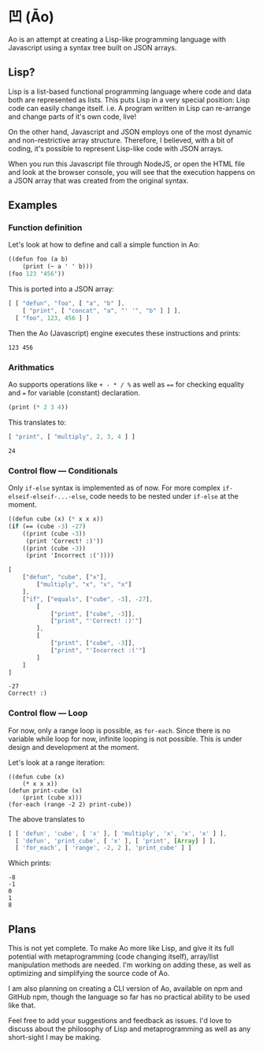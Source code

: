 凹 (Āo) 
=======

Ao is an attempt at creating a Lisp-like programming language with Javascript using a syntax tree built on JSON arrays.

## Lisp?

Lisp is a list-based functional programming language where code and data both are represented as lists. This puts Lisp in a very special position: Lisp code can easily change itself. i.e. A program written in Lisp can re-arrange and change parts of it's own code, live!

On the other hand, Javascript and JSON employs one of the most dynamic and non-restrictive array structure. Therefore, I believed, with a bit of coding, it's possible to represent Lisp-like code with JSON arrays.

When you run this Javascript file through NodeJS, or open the HTML file and look at the browser console, you will see that the execution happens on a JSON array that was created from the original syntax.

## Examples

### Function definition

Let's look at how to define and call a simple function in Ao:

```scheme
((defun foo (a b)
	(print (~ a ' ' b)))
(foo 123 '456'))
```

This is ported into a JSON array:

```javascript
[ [ "defun", "foo", [ "a", "b" ], 
	[ "print", [ "concat", "a", "' '", "b" ] ] ],
  [ "foo", 123, 456 ] ]
````

Then the Ao (Javascript) engine executes these instructions and prints:

```
123 456
```

### Arithmatics

Ao supports operations like `+ - * / %` as well as `==` for checking equality and `=` for variable (constant) declaration.

```scheme
(print (* 2 3 4))
```

This translates to:

```javascript
[ "print", [ "multiply", 2, 3, 4 ] ]
```

```
24
```

### Control flow — Conditionals

Only `if-else` syntax is implemented as of now. For more complex `if-elseif-elseif-...-else`, code needs to be nested under `if-else` at the moment.

```scheme
((defun cube (x) (* x x x))
(if (== (cube -3) -27)
	((print (cube -3))
	 (print 'Correct! :)'))
	((print (cube -3))
	 (print 'Incorrect :('))))
```

```javascript
[
    ["defun", "cube", ["x"],
        ["multiply", "x", "x", "x"]
    ],
    ["if", ["equals", ["cube", -3], -27],
        [
            ["print", ["cube", -3]],
            ["print", "'Correct! :)'"]
        ],
        [
            ["print", ["cube", -3]],
            ["print", "'Incorrect :('"]
        ]
    ]
]
```

```
-27
Correct! :)
```

### Control flow — Loop

For now, only a range loop is possible, as `for-each`. Since there is no variable while loop for now, infinite looping is not possible. This is under design and development at the moment.

Let's look at a range iteration:

```
((defun cube (x)
	(* x x x))
(defun print-cube (x)
	(print (cube x)))
(for-each (range -2 2) print-cube))
```

The above translates to

```javascript
[ [ 'defun', 'cube', [ 'x' ], [ 'multiply', 'x', 'x', 'x' ] ],
  [ 'defun', 'print_cube', [ 'x' ], [ 'print', [Array] ] ],
  [ 'for_each', [ 'range', -2, 2 ], 'print_cube' ] ]
````

Which prints:

```
-8
-1
0
1
8
```

## Plans

This is not yet complete. To make Ao more like Lisp, and give it its full potential with metaprogramming (code changing itself), array/list manipulation methods are needed. I'm working on adding these, as well as optimizing and simplifying the source code of Ao.

I am also planning on creating a CLI version of Ao, available on npm and GitHub npm, though the language so far has no practical ability to be used like that.

Feel free to add your suggestions and feedback as issues. I'd love to discuss about the philosophy of Lisp and metaprogramming as well as any short-sight I may be making.
